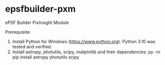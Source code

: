 # epsfbuilder-pxm
ePSF Builder PixInsight Module

Prerequisite:

1. Install Python for Windows (https://www.python.org). Python 3.10 was tested and verified.
2. Install astropy, photutils, scipy, matplotlib and their dependencies:
    py -m pip install astropy photutils scipy
